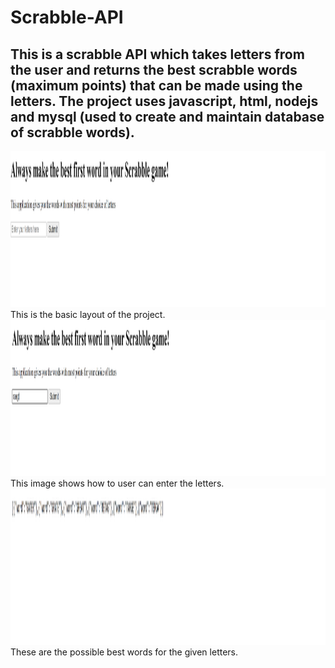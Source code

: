 # Scrabble-API
## This is a scrabble API which takes letters from the user and returns the best scrabble words (maximum points) that can be made using the letters. The project uses javascript, html, nodejs and mysql (used to create and maintain database of scrabble words).
<img src="layout.png" alt="layout" width=700px height=250px>
This is the basic layout of the project.
<img src="enteringletters.png" alt="entering letters" width=700px height=250px>
This image shows how to user can enter the letters.
<img src="result.png" alt="result" width=700px height=250px>
These are the possible best words for the given letters.

